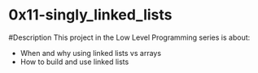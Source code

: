 # 0x11-singly_linked_lists

#Description
This project in the Low Level Programming series is about:
* When and why using linked lists vs arrays
* How to build and use linked lists
